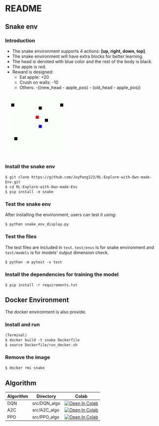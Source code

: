 # README

## Snake env

### Introduction
* The snake environment supports 4 actions: **[up, right, down, top]**.
* The snake environment will have extra blocks for better learning.
* The head is denoted with blue color and the rest of the body is black.
* The apple is red.
* Reward is designed:
  * Eat apple: +20
  * Crush on walls: -10
  * Others: -((new_head - apple_pos) - (old_head - apple_pos))

![snake env](assets/snake.gif)

### Install the snake env
```shell
$ git clone https://github.com/JoyPang123/RL-Explore-with-Own-made-Env.git
$ cd RL-Explore-with-Own-made-Env
$ pip install -e snake
```

### Test the snake env
After installing the environment, users can test it using:
```shell
$ python snake_env_display.py
```

### Test the files
The test files are included in `test`. `test/envs` is for snake environment and `test/models` is for models' output dimension check.
```shell
$ python -m pytest -v test
```

### Install the dependencies for training the model
```shell
$ pip install -r requirements.txt
```

## Docker Environment
The docker environment is also provide.

### Install and run

```shell
(Terminal)
$ docker build -t snake Dockerfile
$ source Dockerfile/run_docker.sh
```

### Remove the image
```shell
$ docker rmi snake
```

## Algorithm

| Algorithm | Directory    | Colab                                                                                                                                                                                           |
|-----------|--------------|-------------------------------------------------------------------------------------------------------------------------------------------------------------------------------------------------|
| DQN       | src/DQN_algo | [![Open In Colab](https://colab.research.google.com/assets/colab-badge.svg)](https://colab.research.google.com/github/JoyPang123/RL-Explore-with-Own-made-Env/blob/main/src/DQN_algo/DQN.ipynb) |
| A2C       | src/A2C_algo | [![Open In Colab](https://colab.research.google.com/assets/colab-badge.svg)](https://colab.research.google.com/github/JoyPang123/RL-Explore-with-Own-made-Env/blob/main/src/A2C_algo/A2C.ipynb) |
| PPO       | src/PPO_algo | [![Open In Colab](https://colab.research.google.com/assets/colab-badge.svg)](https://colab.research.google.com/github/JoyPang123/RL-Explore-with-Own-made-Env/blob/main/src/PPO_algo/PPO.ipynb) |
